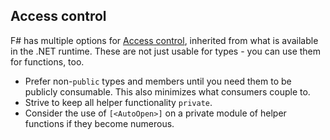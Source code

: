 ## Access control

F# has multiple options for [Access control](../language-reference/access-control.md), inherited from what is available in the .NET runtime. These are not just usable for types - you can use them for functions, too.

* Prefer non-`public` types and members until you need them to be publicly consumable. This also minimizes what consumers couple to.
* Strive to keep all helper functionality `private`.
* Consider the use of `[<AutoOpen>]` on a private module of helper functions if they become numerous.

